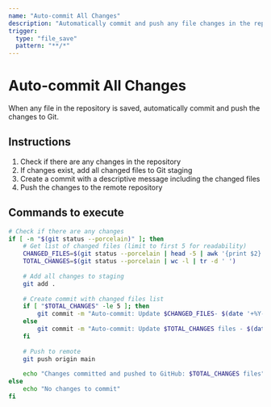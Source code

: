 ```yaml
---
name: "Auto-commit All Changes"
description: "Automatically commit and push any file changes in the repository"
trigger:
  type: "file_save"
  pattern: "**/*"
---
```


# Auto-commit All Changes

When any file in the repository is saved, automatically commit and push the changes to Git.

## Instructions

1. Check if there are any changes in the repository
2. If changes exist, add all changed files to Git staging
3. Create a commit with a descriptive message including the changed files
4. Push the changes to the remote repository

## Commands to execute

```bash
# Check if there are any changes
if [ -n "$(git status --porcelain)" ]; then
    # Get list of changed files (limit to first 5 for readability)
    CHANGED_FILES=$(git status --porcelain | head -5 | awk '{print $2}' | tr '\n' ' ')
    TOTAL_CHANGES=$(git status --porcelain | wc -l | tr -d ' ')
    
    # Add all changes to staging
    git add .
    
    # Create commit with changed files list
    if [ "$TOTAL_CHANGES" -le 5 ]; then
        git commit -m "Auto-commit: Update $CHANGED_FILES- $(date '+%Y-%m-%d %H:%M:%S')"
    else
        git commit -m "Auto-commit: Update $TOTAL_CHANGES files - $(date '+%Y-%m-%d %H:%M:%S')"
    fi
    
    # Push to remote
    git push origin main
    
    echo "Changes committed and pushed to GitHub: $TOTAL_CHANGES files"
else
    echo "No changes to commit"
fi
```